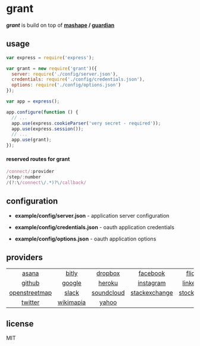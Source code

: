 
# grant

_**grant**_ is build on top of **[mashape][1] / [guardian][2]**


## usage

```js
var express = require('express');

var grant = new require('grant')({
  server: require('./config/server.json'),
  credentials: require('./config/credentials.json'),
  options: require('./config/options.json')
});

var app = express();

app.configure(function () {
  // ...
  app.use(express.cookieParser('very secret - required'));
  app.use(express.session());
  // ...
  app.use(grant);
});
```


#### reserved routes for grant

```js
/connect/:provider
/step/:number
/(?:\/connect\/.*)?\/callback/
```


## configuration

- **example/config/server.json** - application server configuration

- **example/config/credentials.json** - oauth application credentials

- **example/config/options.json** - oauth application options


## providers
| | | | | | |
:---: | :---: | :---: | :---: | :---: | :---:
[asana](http://developer.asana.com/documentation/) | [bitly](http://dev.bitly.com) | [dropbox](https://www.dropbox.com/developers) | [facebook](https://developers.facebook.com) | [flickr](https://www.flickr.com/services/api/) | [foursquare](https://developer.foursquare.com/)
[github](http://developer.github.com) | [google](https://developers.google.com/) | [heroku](https://devcenter.heroku.com/categories/platform-api) | [instagram](http://instagram.com/developer) | [linkedin](http://developer.linkedin.com) | [mailchimp](http://apidocs.mailchimp.com/)
[openstreetmap](http://wiki.openstreetmap.org/wiki/API_v0.6) | [slack](https://api.slack.com/) | [soundcloud](http://developers.soundcloud.com) | [stackexchange](https://api.stackexchange.com) | [stocktwits](http://stocktwits.com/developers) | [trello](https://trello.com/docs/)
[twitter](https://dev.twitter.com) | [wikimapia](http://wikimapia.org/api) | [yahoo](https://developer.yahoo.com/)


## license

MIT

  [1]: https://www.mashape.com/
  [2]: http://guardianjs.com/
  [3]: http://oauthbible.com/
